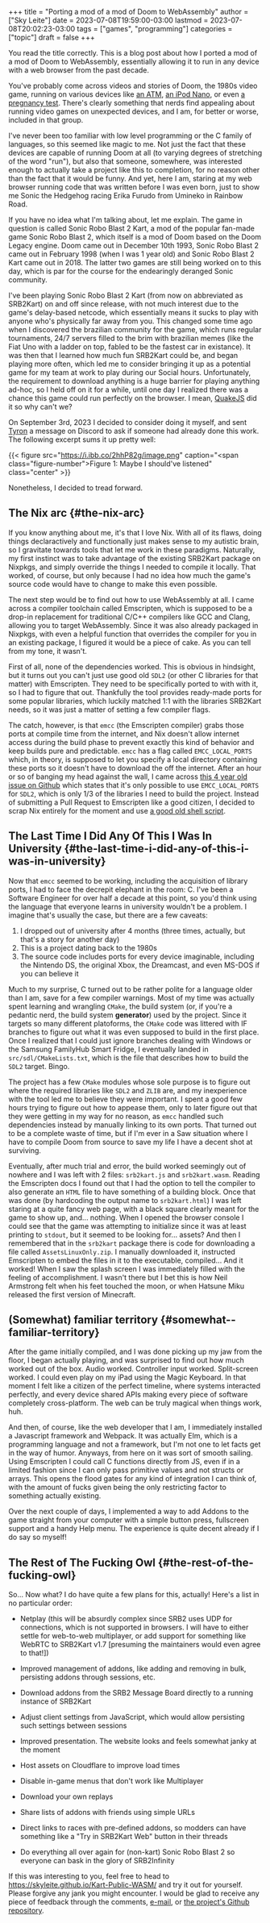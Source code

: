+++
title = "Porting a mod of a mod of Doom to WebAssembly"
author = ["Sky Leite"]
date = 2023-07-08T19:59:00-03:00
lastmod = 2023-07-08T20:02:23-03:00
tags = ["games", "programming"]
categories = ["topic"]
draft = false
+++

You read the title correctly. This is a blog post about how I ported a mod of a mod of Doom to WebAssembly, essentially allowing it to run in any device with a web browser from the past decade.

You've probably come across videos and stories of Doom, the 1980s video game, running on various devices like [an ATM](https://www.youtube.com/watch?v=D0rStdHowAg), [an iPod Nano](https://www.youtube.com/watch?v=uF3tKA2pXpg), or even [a pregnancy test](https://twitter.com/Foone/status/1302287398949142533). There's clearly something that nerds find appealing about running video games on unexpected devices, and I am, for better or worse, included in that group.

I've never been too familiar with low level programming or the C family of languages, so this seemed like magic to me. Not just the fact that these devices are capable of running Doom at all (to varying degrees of stretching of the word "run"), but also that someone, somewhere, was interested enough to actually take a project like this to completion, for no reason other than the fact that it would be funny. And yet, here I am, staring at my web browser running code that was written before I was even born, just to show me Sonic the Hedgehog racing Erika Furudo from Umineko in Rainbow Road.

If you have no idea what I'm talking about, let me explain. The game in question is called Sonic Robo Blast 2 Kart, a mod of the popular fan-made game Sonic Robo Blast 2, which itself is a mod of Doom based on the Doom Legacy engine. Doom came out in December 10th 1993, Sonic Robo Blast 2 came out in February 1998 (when I was 1 year old) and Sonic Robo Blast 2 Kart came out in 2018. The latter two games are still being worked on to this day, which is par for the course for the endearingly deranged Sonic community.

I've been playing Sonic Robo Blast 2 Kart (from now on abbreviated as SRB2Kart) on and off since release, with not much interest due to the game's delay-based netcode, which essentially means it sucks to play with anyone who's physically far away from you. This changed some time ago when I discovered the brazilian community for the game, which runs regular tournaments, 24/7 servers filled to the brim with brazilian memes (like the Fiat Uno with a ladder on top, fabled to be the fastest car in existance). It was then that I learned how much fun SRB2Kart could be, and began playing more often, which led me to consider bringing it up as a potential game for my team at work to play during our Social hours. Unfortunately, the requirement to download anything is a huge barrier for playing anything ad-hoc, so I held off on it for a while, until one day I realized there was a chance this game could run perfectly on the browser. I mean, [QuakeJS](http://www.quakejs.com/) did it so why can't we?

On September 3rd, 2023 I decided to consider doing it myself, and sent [Tyron](https://worldsbe.st/) a message on Discord to ask if someone had already done this work. The following excerpt sums it up pretty well:

{{< figure src="https://i.ibb.co/2hhP82g/image.png" caption="<span class=\"figure-number\">Figure 1: </span>Maybe I should've listened" class="center" >}}

Nonetheless, I decided to tread forward.


## The Nix arc {#the-nix-arc}

If you know anything about me, it's that I love Nix. With all of its flaws, doing things declaractively and functionally just makes sense to my autistic brain, so I gravitate towards tools that let me work in these paradigms. Naturally, my first instinct was to take advantage of the existing SRB2Kart package on Nixpkgs, and simply override the things I needed to compile it locally. That worked, of course, but only because I had no idea how much the game's source code would have to change to make this even possible.

The next step would be to find out how to use WebAssembly at all. I came across a compiler toolchain called Emscripten, which is supposed to be a drop-in replacement for traditional C/C++ compilers like GCC and Clang, allowing you to target WebAssembly. Since it was also already packaged in Nixpkgs, with even a helpful function that overrides the compiler for you in an existing package, I figured it would be a piece of cake. As you can tell from my tone, it wasn't.

First of all, none of the dependencies worked. This is obvious in hindsight, but it turns out you can't just use good old `SDL2` (or other C libraries for that matter) with Emscripten. They need to be specifically ported to with with it, so I had to figure that out. Thankfully the tool provides ready-made ports for some popular libraries, which luckily matched 1:1 with the libraries SRB2Kart needs, so it was just a matter of setting a few compiler flags.

The catch, however, is that `emcc` (the Emscripten compiler) grabs those ports at compile time from the internet, and Nix doesn't allow internet access during the build phase to prevent exactly this kind of behavior and keep builds pure and predictable. `emcc` has a flag called `EMCC_LOCAL_PORTS` which, in theory, is supposed to let you specify a local directory containing these ports so it doesn't have to download the off the internet. After an hour or so of banging my head against the wall, I came across [this 4 year old issue on Github](https://github.com/emscripten-core/emscripten/issues/8466) which states that it's only possible to use `EMCC_LOCAL_PORTS` for `SDL2`, which is only 1/3 of the libraries I need to build the project. Instead of submitting a Pull Request to Emscripten like a good citizen, I decided to scrap Nix entirely for the moment and use [a good old shell script](https://github.com/SkyLeite/Kart-Public-WASM/blob/ed4069b48c2a5d6bb07c3904f3d8a845e86e174d/build.sh).


## The Last Time I Did Any Of This I Was In University {#the-last-time-i-did-any-of-this-i-was-in-university}

Now that `emcc` seemed to be working, including the acquisition of library ports, I had to face the decrepit elephant in the room: C. I've been a Software Engineer for over half a decade at this point, so you'd think using the language that everyone learns in university wouldn't be a problem. I imagine that's usually the case, but there are a few caveats:

1.  I dropped out of university after 4 months (three times, actually, but that's a story for another day)
2.  This is a project dating back to the 1980s
3.  The source code includes ports for every device imaginable, including the Nintendo DS, the original Xbox, the Dreamcast, and even MS-DOS if you can believe it

Much to my surprise, C turned out to be rather polite for a language older than I am, save for a few compiler warnings. Most of my time was actually spent learning and wrangling `CMake`, the build system (or, if you're a pedantic nerd, the build system **generator**) used by the project. Since it targets so many different platoforms, the `CMake` code was littered with IF branches to figure out what it was even supposed to build in the first place. Once I realized that I could just ignore branches dealing with Windows or the Samsung FamilyHub Smart Fridge, I eventually landed in `src/sdl/CMakeLists.txt`, which is the file that describes how to build the `SDL2` target. Bingo.

The project has a few `CMake` modules whose sole purpose is to figure out where the required libraries like `SDL2` and `ZLIB` are, and my inexperience with the tool led me to believe they were important. I spent a good few hours trying to figure out how to appease them, only to later figure out that they were getting in my way for no reason, as `emcc` handled such dependencies instead by manually linking to its own ports. That turned out to be a complete waste of time, but if I'm ever in a Saw situation where I have to compile Doom from source to save my life I have a decent shot at surviving.

Eventually, after much trial and error, the build worked seemingly out of nowhere and I was left with 2 files: `srb2kart.js` and `srb2kart.wasm`. Reading the Emscripten docs I found out that I had the option to tell the compiler to also generate an `HTML` file to have something of a building block. Once that was done (by hardcoding the output name to `srb2kart.html`) I was left staring at a quite fancy web page, with a black square clearly meant for the game to show up, and... nothing. When I opened the browser console I could see that the game was attempting to initialize since it was at least printing to `stdout`, but it seemed to be looking for... assets? And then I remembered that in the `srb2kart` package there is code for downloading a file called `AssetsLinuxOnly.zip`. I manually downloaded it, instructed Emscripten to embed the files in it to the executable, compiled... And it worked! When I saw the splash screen I was immediately filled with the feeling of accomplishment. I wasn't there but I bet this is how Neil Armstrong felt when his feet touched the moon, or when Hatsune Miku released the first version of Minecraft.


## (Somewhat) familiar territory {#somewhat--familiar-territory}

After the game initially compiled, and I was done picking up my jaw from the floor, I began actually playing, and was surprised to find out how much worked out of the box. Audio worked. Controller input worked. Split-screen worked. I could even play on my iPad using the Magic Keyboard. In that moment I felt like a citizen of the perfect timeline, where systems interacted perfectly, and every device shared APIs making every piece of software completely cross-platform. The web can be truly magical when things work, huh.

And then, of course, like the web developer that I am, I immediately installed a Javascript framework and Webpack. It was actually Elm, which is a programming language and not a framework, but I'm not one to let facts get in the way of humor. Anyways, from here on it was sort of smooth sailing. Using Emscripten I could call C functions directly from JS, even if in a limited fashion since I can only pass primitive values and not structs or arrays. This opens the flood gates for any kind of integration I can think of, with the amount of fucks given being the only restricting factor to something actually existing.

Over the next couple of days, I implemented a way to add Addons to the game straight from your computer with a simple button press, fullscreen support and a handy Help menu. The experience is quite decent already if I do say so myself!


## The Rest of The Fucking Owl {#the-rest-of-the-fucking-owl}

So... Now what? I do have quite a few plans for this, actually! Here's a list in no particular order:

-   Netplay (this will be absurdly complex since SRB2 uses UDP for connections, which is not supported in browsers. I will have to either settle for web-to-web multiplayer, or add support for something like WebRTC to SRB2Kart v1.7 [presuming the maintainers would even agree to that!])

-   Improved management of addons, like adding and removing in bulk, persisting addons through sessions, etc.

-   Download addons from the SRB2 Message Board directly to a running instance of SRB2Kart

-   Adjust client settings from JavaScript, which would allow persisting such settings between sessions

-   Improved presentation. The website looks and feels somewhat janky at the moment

-   Host assets on Cloudflare to improve load times

-   Disable in-game menus that don't work like Multiplayer

-   Download your own replays

-   Share lists of addons with friends using simple URLs

-   Direct links to races with pre-defined addons, so modders can have something like a "Try in SRB2Kart Web" button in their threads

-   Do everything all over again for (non-kart) Sonic Robo Blast 2 so everyone can bask in the glory of SRB2Infinity

If this was interesting to you, feel free to head to <https://skyleite.github.io/Kart-Public-WASM/> and try it out for yourself. Please forgive any jank you might encounter. I would be glad to receive any piece of feedback through the comments, [e-mail](mailto:sky@leite.dev), or [the project's Github repository](https://github.com/SkyLeite/Kart-Public-WASM/blob/ed4069b48c2a5d6bb07c3904f3d8a845e86e174d/build.sh).
